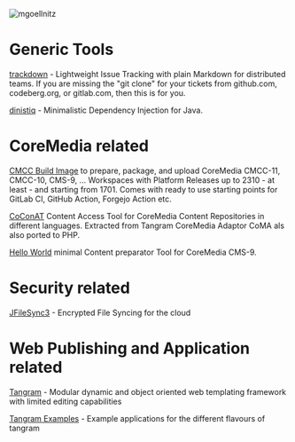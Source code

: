 ![mgoellnitz](https://avatars0.githubusercontent.com/u/432458?v=3&s=120)

# Generic Tools

[trackdown](http://mgoellnitz.github.io/trackdown/) - Lightweight Issue Tracking with plain Markdown for distributed teams. If you are missing the "git clone" for your tickets from github.com, codeberg.org, or gitlab.com, then this is for you.

[dinistiq](http://mgoellnitz.github.io/dinistiq/) - Minimalistic Dependency Injection for Java.

# CoreMedia related

[CMCC Build Image](https://github.com/provocon/coremedia-build-docker) to prepare, package, and upload CoreMedia CMCC-11, CMCC-10, CMS-9, ... Workspaces with Platform Releases up to 2310 - at least - and starting from 1701. Comes with ready to use starting points for GitLab CI, GitHub Action, Forgejo Action etc.

[CoConAT](http://mgoellnitz.github.io/coconat/) Content Access Tool for CoreMedia Content Repositories in different languages. Extracted from Tangram CoreMedia Adaptor CoMA als also ported to PHP.

[Hello World](https://github.com/provocon/hello-cms-9) minimal Content preparator Tool for CoreMedia CMS-9.

# Security related

[JFileSync3](http://mgoellnitz.github.io/JFileSync3) - Encrypted File Syncing for the cloud

# Web Publishing and Application related

[Tangram](https://github.com/mgoellnitz/tangram/) - Modular dynamic and object oriented 
web templating framework with limited editing capabilities

[Tangram Examples](https://github.com/mgoellnitz/tangram-examples/) - Example applications 
for the different flavours of tangram
